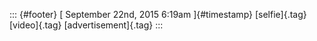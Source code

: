 ::: {#footer}
[ September 22nd, 2015 6:19am ]{#timestamp} [selfie]{.tag} [video]{.tag}
[advertisement]{.tag}
:::
